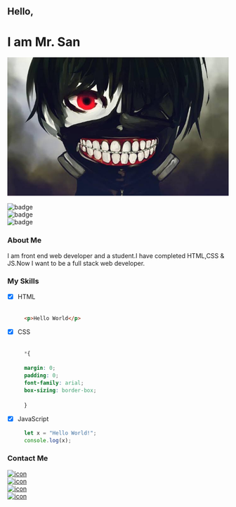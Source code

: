 ## Hello, ##
# I am Mr. San #

![me](https://github.com/ahmed-jisan/silver-robot/blob/main/images%20(40).jpeg)

![badge](https://img.shields.io/badge/fb-ahmed.jisan.242-red)
<br/>
![badge](https://img.shields.io/github/watchers/ahmed-jisan/ahmed-jisan?style=social)
<br/>
![badge](https://img.shields.io/badge/github-ahmed--jisan-blue)

### About Me ###
I am front end web developer and a student.I have completed HTML,CSS & JS.Now I want to be a full stack web developer.

### My Skills ##
- [x] HTML
  ```html

    <p>Hello World</p>

  ```

- [x] CSS
  ```css

    *{

    margin: 0;
    padding: 0;
    font-family: arial;
    box-sizing: border-box;

    }

  ```

- [x] JavaScript
  ```javascript
    let x = "Hello World!";
    console.log(x);

  ```

### Contact Me ###

[![icon](https://img.shields.io/badge/fb-ahmed.jisan.242-brightgreen)](https://facebook.com/ahmed.jisan.242) <br/>
[![icon](https://img.shields.io/badge/github-ahmed--jisan-yellow)](https://github.com/ahmed-jisan) <br/>
[![icon](https://img.shields.io/badge/email-misanjaria%40gmail.com-orange)](misanjaria@gmail.com) <br/>
[![icon](https://img.shields.io/badge/portfolio-San%20World-blue)](https://ahmed-jisan.github.io/portfolio/index.html)
